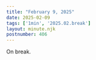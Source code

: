 ```yaml
---
title: "February 9, 2025"
date: 2025-02-09
tags: ['1min', '2025.02.break']
layout: minute.njk
postnumber: 406
---
```

On break.